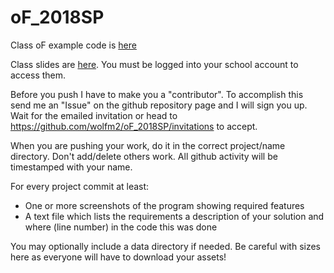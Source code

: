 # oF_2018SP

Class oF example code is [here](https://github.com/wolfm2/oF_Examples)

Class slides are [here](https://drive.google.com/drive/folders/1a5XLCCIaZmdTavGbogB_-p-dzR81Ieeb?usp=sharing).
You must be logged into your school account to access them.

Before you push I have to make you a "contributor".  To accomplish this send me an "Issue" on the github repository page and I will sign you up.  Wait for the emailed invitation or head to https://github.com/wolfm2/oF_2018SP/invitations to accept.

When you are pushing your work, do it in the correct project/name directory.  Don't add/delete others work.  All github activity will be timestamped with your name.

For every project commit at least:

  * One or more screenshots of the program showing required features
  * A text file which lists the requirements a description of your solution and where (line number) in the code this was done
  
You may optionally include a data directory if needed.  Be careful with sizes here as everyone will have to download your assets!

